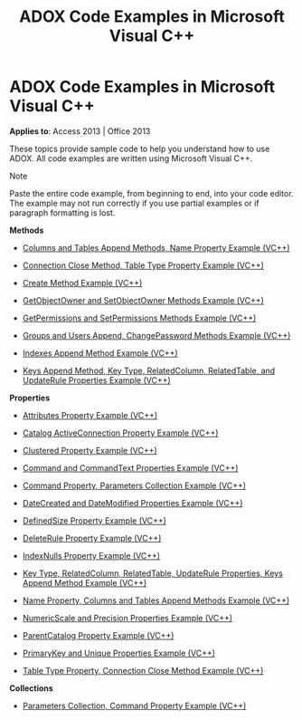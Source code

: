 ﻿---
title: ADOX Code Examples in Microsoft Visual C++
TOCTitle: ADOX Code Examples in Microsoft Visual C++
ms:assetid: cf95d93d-c14d-5dcd-4b3a-f872d91a322f
ms:mtpsurl: https://msdn.microsoft.com/en-us/library/JJ250033(v=office.15)
ms:contentKeyID: 48547814
ms.date: 09/18/2015
mtps_version: v=office.15
---

# ADOX Code Examples in Microsoft Visual C++


**Applies to**: Access 2013 | Office 2013

These topics provide sample code to help you understand how to use ADOX. All code examples are written using Microsoft Visual C++.


> [!NOTE]
> <P>Paste the entire code example, from beginning to end, into your code editor. The example may not run correctly if you use partial examples or if paragraph formatting is lost.</P>



**Methods**

  - [Columns and Tables Append Methods, Name Property Example (VC++)](columns-and-tables-append-methods-name-property-example-vc.md)

  - [Connection Close Method, Table Type Property Example (VC++)](connection-close-method-table-type-property-example-vc.md)

  - [Create Method Example (VC++)](create-method-example-vc.md)

  - [GetObjectOwner and SetObjectOwner Methods Example (VC++)](getobjectowner-and-setobjectowner-methods-example-vc.md)

  - [GetPermissions and SetPermissions Methods Example (VC++)](getpermissions-and-setpermissions-methods-example-vc.md)

  - [Groups and Users Append, ChangePassword Methods Example (VC++)](groups-and-users-append-changepassword-methods-example-vc.md)

  - [Indexes Append Method Example (VC++)](indexes-append-method-example-vc.md)

  - [Keys Append Method, Key Type, RelatedColumn, RelatedTable, and UpdateRule Properties Example (VC++)](keys-append-method-key-type-relatedcolumn-relatedtable-and-updaterule-properties-example-vc.md)

**Properties**

  - [Attributes Property Example (VC++)](attributes-property-example-vc.md)

  - [Catalog ActiveConnection Property Example (VC++)](catalog-activeconnection-property-example-vc.md)

  - [Clustered Property Example (VC++)](clustered-property-example-vc.md)

  - [Command and CommandText Properties Example (VC++)](command-and-commandtext-properties-example-vc.md)

  - [Command Property, Parameters Collection Example (VC++)](parameters-collection-command-property-example-vc.md)

  - [DateCreated and DateModified Properties Example (VC++)](datecreated-and-datemodified-properties-example-vc.md)

  - [DefinedSize Property Example (VC++)](definedsize-property-example-vc.md)

  - [DeleteRule Property Example (VC++)](deleterule-property-example-vc.md)

  - [IndexNulls Property Example (VC++)](indexnulls-property-example-vc.md)

  - [Key Type, RelatedColumn, RelatedTable, UpdateRule Properties, Keys Append Method Example (VC++)](keys-append-method-key-type-relatedcolumn-relatedtable-and-updaterule-properties-example-vc.md)

  - [Name Property, Columns and Tables Append Methods Example (VC++)](columns-and-tables-append-methods-name-property-example-vc.md)

  - [NumericScale and Precision Properties Example (VC++)](numericscale-and-precision-properties-example-vc.md)

  - [ParentCatalog Property Example (VC++)](parentcatalog-property-example-vc.md)

  - [PrimaryKey and Unique Properties Example (VC++)](primarykey-and-unique-properties-example-vc.md)

  - [Table Type Property, Connection Close Method Example (VC++)](connection-close-method-table-type-property-example-vc.md)

**Collections**

  - [Parameters Collection, Command Property Example (VC++)](parameters-collection-command-property-example-vc.md)

